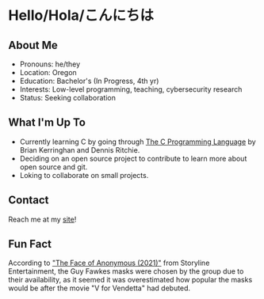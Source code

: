 # Hello/Hola/こんにちは

## About Me

- Pronouns: he/they
- Location: Oregon
- Education: Bachelor's (In Progress, 4th yr)
- Interests: Low-level programming, teaching, cybersecurity research
- Status: Seeking collaboration

## What I'm Up To

- Currently learning C by going through [The C Programming Language](https://github.com/mCaballero1224/the_c_programming_language) by Brian Kerringhan and Dennis Ritchie.
- Deciding on an open source project to contribute to learn more about open source and git.
- Loking to collaborate on small projects.

## Contact

Reach me at my [site](https://mcaballero.dev)!
 
## Fun Fact

According to ["The Face of Anonymous (2021)"](https://youtu.be/R8h-fPCvqAg?t=1136) from Storyline Entertainment, the Guy Fawkes masks were chosen by the group due to their availability, as it seemed it was overestimated how popular the masks would be after the movie "V for Vendetta" had debuted. 
